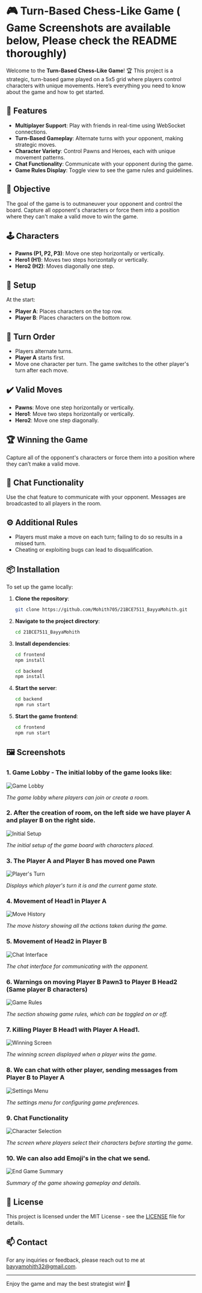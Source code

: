 # 🎮 Turn-Based Chess-Like Game ( Game Screenshots are available below, Please check the README thoroughly)

Welcome to the **Turn-Based Chess-Like Game**! 🏆 This project is a strategic, turn-based game played on a 5x5 grid where players control characters with unique movements. Here’s everything you need to know about the game and how to get started.

## 🚀 Features

- **Multiplayer Support**: Play with friends in real-time using WebSocket connections.
- **Turn-Based Gameplay**: Alternate turns with your opponent, making strategic moves.
- **Character Variety**: Control Pawns and Heroes, each with unique movement patterns.
- **Chat Functionality**: Communicate with your opponent during the game.
- **Game Rules Display**: Toggle view to see the game rules and guidelines.

## 🎯 Objective

The goal of the game is to outmaneuver your opponent and control the board. Capture all opponent's characters or force them into a position where they can't make a valid move to win the game.

## 🕹️ Characters

- **Pawns (P1, P2, P3)**: Move one step horizontally or vertically.
- **Hero1 (H1)**: Moves two steps horizontally or vertically.
- **Hero2 (H2)**: Moves diagonally one step.

## 🔧 Setup

At the start:
- **Player A**: Places characters on the top row.
- **Player B**: Places characters on the bottom row.

## 🔄 Turn Order

- Players alternate turns.
- **Player A** starts first.
- Move one character per turn. The game switches to the other player's turn after each move.

## ✔️ Valid Moves

- **Pawns**: Move one step horizontally or vertically.
- **Hero1**: Move two steps horizontally or vertically.
- **Hero2**: Move one step diagonally.

## 🏆 Winning the Game

Capture all of the opponent's characters or force them into a position where they can’t make a valid move.

## 💬 Chat Functionality

Use the chat feature to communicate with your opponent. Messages are broadcasted to all players in the room.

## ⚙️ Additional Rules

- Players must make a move on each turn; failing to do so results in a missed turn.
- Cheating or exploiting bugs can lead to disqualification.

## 📦 Installation

To set up the game locally:

1. **Clone the repository**:

    ```bash
    git clone https://github.com/Mohith705/21BCE7511_BayyaMohith.git
    ```

2. **Navigate to the project directory**:

    ```bash
    cd 21BCE7511_BayyaMohith
    ```

3. **Install dependencies**:

     ```bash
    cd frontend
    npm install
    ```
     
    ```bash
    cd backend
    npm install
    ```

4. **Start the server**:
    ```bash
    cd backend
    npm run start
    ```
5. **Start the game frontend**:
   ```bash
   cd frontend
   npm run start
   ```

## 🖼️ Screenshots

### 1. Game Lobby - The initial lobby of the game looks like:

![Game Lobby](./assets/gamescreen.png)

*The game lobby where players can join or create a room.*

### 2. After the creation of room, on the left side we have player A and player B on the right side.

![Initial Setup](./assets/firstmove.png)

*The initial setup of the game board with characters placed.*

### 3. The Player A and Player B has moved one Pawn

![Player's Turn](./assets/secondmove.png)

*Displays which player's turn it is and the current game state.*

### 4. Movement of Head1 in Player A

![Move History](./assets/head1move.png)

*The move history showing all the actions taken during the game.*

### 5. Movement of Head2 in Player B

![Chat Interface](./assets/head2move.png)

*The chat interface for communicating with the opponent.*

### 6. Warnings on moving Player B Pawn3 to Player B Head2 (Same player B characters)

![Game Rules](./assets/warning.png)

*The section showing game rules, which can be toggled on or off.*

### 7. Killing Player B Head1 with Player A Head1.

![Winning Screen](./assets/killmove.png)

*The winning screen displayed when a player wins the game.*

### 8. We can chat with other player, sending messages from Player B to Player A

![Settings Menu](./assets/chat.png)

*The settings menu for configuring game preferences.*

### 9. Chat Functionality

![Character Selection](./assets/chatsend.png)

*The screen where players select their characters before starting the game.*

### 10. We can also add Emoji's in the chat we send.

![End Game Summary](./assets/emoji.png)

*Summary of the game showing gameplay and details.*

## 📜 License

This project is licensed under the MIT License - see the [LICENSE](LICENSE) file for details.

## 📫 Contact

For any inquiries or feedback, please reach out to me at [bayyamohith32@gmail.com](mailto:bayyamohith32@gmail.com).

---

Enjoy the game and may the best strategist win! 🎉
